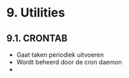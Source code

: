 # 9. Utilities
## 9.1. CRONTAB
* Gaat taken periodiek uitvoeren
* Wordt beheerd door de cron daemon
* 
